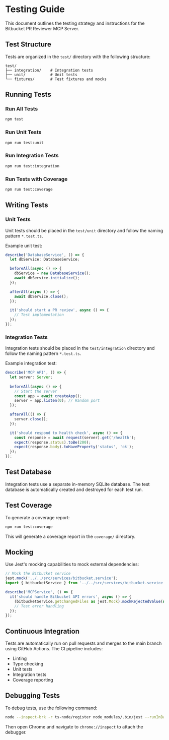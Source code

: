 # Testing Guide

This document outlines the testing strategy and instructions for the Bitbucket PR Reviewer MCP Server.

## Test Structure

Tests are organized in the `test/` directory with the following structure:

```
test/
├── integration/    # Integration tests
├── unit/           # Unit tests
└── fixtures/       # Test fixtures and mocks
```

## Running Tests

### Run All Tests

```bash
npm test
```

### Run Unit Tests

```bash
npm run test:unit
```

### Run Integration Tests

```bash
npm run test:integration
```

### Run Tests with Coverage

```bash
npm run test:coverage
```

## Writing Tests

### Unit Tests

Unit tests should be placed in the `test/unit` directory and follow the naming pattern `*.test.ts`.

Example unit test:

```typescript
describe('DatabaseService', () => {
  let dbService: DatabaseService;

  beforeAll(async () => {
    dbService = new DatabaseService();
    await dbService.initialize();
  });

  afterAll(async () => {
    await dbService.close();
  });

  it('should start a PR review', async () => {
    // Test implementation
  });
});
```

### Integration Tests

Integration tests should be placed in the `test/integration` directory and follow the naming pattern `*.test.ts`.

Example integration test:

```typescript
describe('MCP API', () => {
  let server: Server;
  
  beforeAll(async () => {
    // Start the server
    const app = await createApp();
    server = app.listen(0); // Random port
  });

  afterAll(() => {
    server.close();
  });

  it('should respond to health check', async () => {
    const response = await request(server).get('/health');
    expect(response.status).toBe(200);
    expect(response.body).toHaveProperty('status', 'ok');
  });
});
```

## Test Database

Integration tests use a separate in-memory SQLite database. The test database is automatically created and destroyed for each test run.

## Test Coverage

To generate a coverage report:

```bash
npm run test:coverage
```

This will generate a coverage report in the `coverage/` directory.

## Mocking

Use Jest's mocking capabilities to mock external dependencies:

```typescript
// Mock the Bitbucket service
jest.mock('../../src/services/bitbucket.service');
import { bitbucketService } from '../../src/services/bitbucket.service';

describe('MCPService', () => {
  it('should handle Bitbucket API errors', async () => {
    (bitbucketService.getChangedFiles as jest.Mock).mockRejectedValue(new Error('API Error'));
    // Test error handling
  });
});
```

## Continuous Integration

Tests are automatically run on pull requests and merges to the main branch using GitHub Actions. The CI pipeline includes:

- Linting
- Type checking
- Unit tests
- Integration tests
- Coverage reporting

## Debugging Tests

To debug tests, use the following command:

```bash
node --inspect-brk -r ts-node/register node_modules/.bin/jest --runInBand
```

Then open Chrome and navigate to `chrome://inspect` to attach the debugger.
